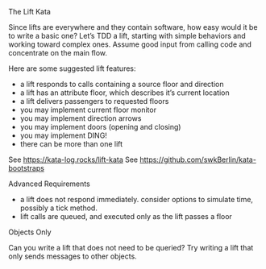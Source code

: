 The Lift Kata

Since lifts are everywhere and they contain software, how easy would it be to write a basic one? Let’s TDD a lift, starting with simple behaviors and working toward complex ones. Assume good input from calling code and concentrate on the main flow.

Here are some suggested lift features:

- a lift responds to calls containing a source floor and direction
- a lift has an attribute floor, which describes it’s current location
- a lift delivers passengers to requested floors
- you may implement current floor monitor
- you may implement direction arrows
- you may implement doors (opening and closing)
- you may implement DING!
- there can be more than one lift

See https://kata-log.rocks/lift-kata
See https://github.com/swkBerlin/kata-bootstraps

Advanced Requirements

- a lift does not respond immediately. consider options to simulate time, possibly a tick method.
- lift calls are queued, and executed only as the lift passes a floor

Objects Only

Can you write a lift that does not need to be queried? Try writing a lift that only sends messages to other objects.

